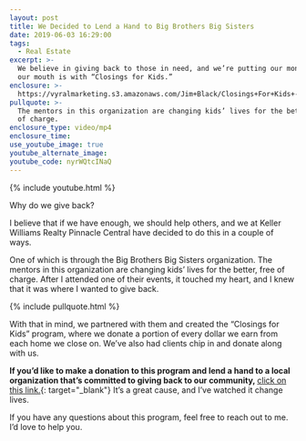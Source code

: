 ```yaml
---
layout: post
title: We Decided to Lend a Hand to Big Brothers Big Sisters
date: 2019-06-03 16:29:00
tags:
  - Real Estate
excerpt: >-
  We believe in giving back to those in need, and we’re putting our money where
  our mouth is with “Closings for Kids.”
enclosure: >-
  https://vyralmarketing.s3.amazonaws.com/Jim+Black/Closings+For+Kids+-Worcester+Real+Estate+Agent.mp4
pullquote: >-
  The mentors in this organization are changing kids’ lives for the better, free
  of charge.
enclosure_type: video/mp4
enclosure_time:
use_youtube_image: true
youtube_alternate_image:
youtube_code: nyrWQtcINaQ
---
```


{% include youtube.html %}

Why do we give back?

I believe that if we have enough, we should help others, and we at Keller Williams Realty Pinnacle Central have decided to do this in a couple of ways.&nbsp;

One of which is through the Big Brothers Big Sisters organization. The mentors in this organization are changing kids’ lives for the better, free of charge. After I attended one of their events, it touched my heart, and I knew that it was where I wanted to give back.

{% include pullquote.html %}

With that in mind, we partnered with them and created the “Closings for Kids” program, where we donate a portion of every dollar we earn from each home we close on. We’ve also had clients chip in and donate along with us.&nbsp;

**If you’d like to make a donation to this program and lend a hand to a local organization that’s committed to giving back to our community,&nbsp;**[click on this link.](https://bbbscm.org/closings-for-kids){: target="_blank"} It’s a great cause, and I’ve watched it change lives.&nbsp;

If you have any questions about this program, feel free to reach out to me. I’d love to help you.&nbsp;<br>&nbsp;

&nbsp;